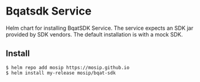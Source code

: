 # Bqatsdk Service

Helm chart for installing BqatSDK Service.  The service expects an SDK jar provided by SDK vendors.  The default installation is with a mock SDK.

## Install

```console
$ helm repo add mosip https://mosip.github.io
$ helm install my-release mosip/bqat-sdk
```


